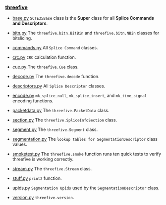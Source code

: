### [threefive](https://github.com/futzu/SCTE35-threefive/) 

* [base.py](https://github.com/futzu/SCTE35-threefive/blob/master/threefive/base.py)  `SCTE35Base` class is the __Super__ class for all __Splice Commands and Descriptors__. 
* [bitn.py](https://github.com/futzu/SCTE35-threefive/blob/master/threefive/bitn.py)   The `threefive.bitn.BitBin` and `threefive.bitn.NBin` classes for bitslicing. 
* [commands.py](https://github.com/futzu/SCTE35-threefive/blob/master/threefive/commands.py)  All `Splice Command` classes.
* [crc.py](https://github.com/futzu/scte35-threefive/blob/master/threefive/crc.py) `CRC` calculation function.
* [cue.py ](https://github.com/futzu/SCTE35-threefive/blob/master/threefive/cue.py)   The `threefive.Cue` class.
* [decode.py](https://github.com/futzu/SCTE35-threefive/blob/master/threefive/decode.py)   The `threefive.decode` function.
* [descriptors.py](https://github.com/futzu/SCTE35-threefive/blob/master/threefive/descriptors.py)   All `Splice Descriptor` classes.
* [encode.py](https://github.com/futzu/threefive/blob/master/threefive/encode.py) `mk_splice_null`, `mk_splice_insert`, and `mk_time_signal` encoding functions.

* [packetdata.py](https://github.com/futzu/threefive/blob/master/threefive/packetdata.py) The `threefive.PacketData` class.
* [section.py](https://github.com/futzu/SCTE35-threefive/blob/master/threefive/section.py)   The `threefive.SpliceInfoSection` class.
* [segment.py](https://github.com/futzu/SCTE35-threefive/blob/master/threefive/segment.py) The `threefive.Segment` class.
* [segmentation.py](https://github.com/futzu/SCTE35-threefive/blob/master/threefive/segmentation.py)   The `lookup tables for SegmentationDescriptor` class values.
* [smoketest.py](https://github.com/futzu/threefive/blob/master/threefive/smoketest.py) The `threefive.smoke` function runs ten quick tests to verify threefive is working correctly.
* [stream.py](https://github.com/futzu/SCTE35-threefive/blob/master/threefive/stream.py)   The `threefive.Stream` class.
* [stuff.py](https://github.com/futzu/SCTE35-threefive/blob/master/threefive/stuff.py)   `print2` function.
* [upids.py](https://github.com/futzu/SCTE35-threefive/blob/master/threefive/upids.py)   `Segmentation Upids` used by the `SegmentationDescriptor` class.  
* [version.py](https://github.com/futzu/SCTE35-threefive/blob/master/threefive/version.py)  `threefive.version`.


